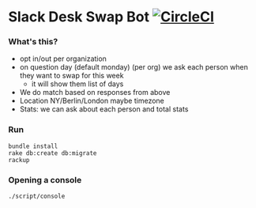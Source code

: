 # Slack Desk Swap Bot [![CircleCI](https://circleci.com/gh/artsy/slack-desk-swap.svg?style=svg)](https://circleci.com/gh/artsy/slack-desk-swap)

### What's this?

- opt in/out per organization
- on question day (default monday) (per org) we ask each person when they want to swap for this week
  - it will show them list of days
- We do match based on responses from above
- Location NY/Berlin/London maybe  timezone
- Stats: we can ask about each person and total stats

### Run

```
bundle install
rake db:create db:migrate
rackup
```

### Opening a console
```
./script/console
```
